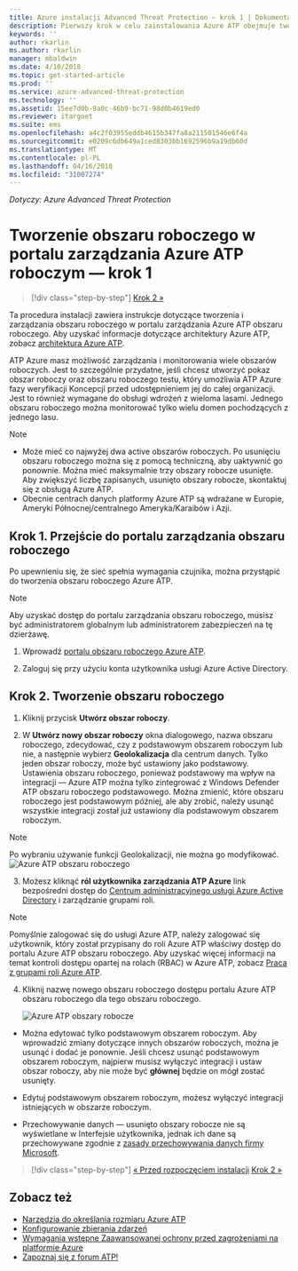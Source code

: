 ```yaml
---
title: Azure instalacji Advanced Threat Protection — krok 1 | Dokumentacja firmy Microsoft
description: Pierwszy krok w celu zainstalowania Azure ATP obejmuje tworzenie obszaru roboczego dla danego wdrożenia Azure ATP.
keywords: ''
author: rkarlin
ms.author: rkarlin
manager: mbaldwin
ms.date: 4/10/2018
ms.topic: get-started-article
ms.prod: ''
ms.service: azure-advanced-threat-protection
ms.technology: ''
ms.assetid: 15ee7d0b-9a0c-46b9-bc71-98d0b4619ed0
ms.reviewer: itargoet
ms.suite: ems
ms.openlocfilehash: a4c2f03955eddb4615b347fa8a211501546e6f4a
ms.sourcegitcommit: e0209c6db649a1ced8303bb1692596b9a19db60d
ms.translationtype: MT
ms.contentlocale: pl-PL
ms.lasthandoff: 04/16/2018
ms.locfileid: "31007274"
---
```

*Dotyczy: Azure Advanced Threat Protection*


# <a name="creating-a-workspace-in-the-azure-atp-workspace-management-portal---step-1"></a>Tworzenie obszaru roboczego w portalu zarządzania Azure ATP roboczym — krok 1

>[!div class="step-by-step"]
[Krok 2 »](install-atp-step2.md)

Ta procedura instalacji zawiera instrukcje dotyczące tworzenia i zarządzania obszaru roboczego w portalu zarządzania Azure ATP obszaru roboczego. Aby uzyskać informacje dotyczące architektury Azure ATP, zobacz [architektura Azure ATP](atp-architecture.md).

ATP Azure masz możliwość zarządzania i monitorowania wiele obszarów roboczych. Jest to szczególnie przydatne, jeśli chcesz utworzyć pokaz obszar roboczy oraz obszaru roboczego testu, który umożliwia ATP Azure fazy weryfikacji Koncepcji przed udostępnieniem jej do całej organizacji. Jest to również wymagane do obsługi wdrożeń z wieloma lasami. Jednego obszaru roboczego można monitorować tylko wielu domen pochodzących z jednego lasu. 

> [!NOTE]
> - Może mieć co najwyżej dwa active obszarów roboczych. Po usunięciu obszaru roboczego można się z pomocą techniczną, aby uaktywnić go ponownie. Można mieć maksymalnie trzy obszary robocze usunięte. Aby zwiększyć liczbę zapisanych, usunięto obszary robocze, skontaktuj się z obsługą Azure ATP.
> - Obecnie centrach danych platformy Azure ATP są wdrażane w Europie, Ameryki Północnej/centralnego Ameryka/Karaibów i Azji.

## <a name="step-1-enter-the-workspace-management-portal"></a>Krok 1. Przejście do portalu zarządzania obszaru roboczego

Po upewnieniu się, że sieć spełnia wymagania czujnika, można przystąpić do tworzenia obszaru roboczego Azure ATP.

> [!NOTE]
>Aby uzyskać dostęp do portalu zarządzania obszaru roboczego, musisz być administratorem globalnym lub administratorem zabezpieczeń na tę dzierżawę.


1.  Wprowadź [portalu obszaru roboczego Azure ATP](https://portal.atp.azure.com).

2.  Zaloguj się przy użyciu konta użytkownika usługi Azure Active Directory.

## <a name="step-2-create-a-workspace"></a>Krok 2. Tworzenie obszaru roboczego

1. Kliknij przycisk **Utwórz obszar roboczy**.

2. W **Utwórz nowy obszar roboczy** okna dialogowego, nazwa obszaru roboczego, zdecydować, czy z podstawowym obszarem roboczym lub nie, a następnie wybierz **Geolokalizacja** dla centrum danych. Tylko jeden obszar roboczy, może być ustawiony jako podstawowy. Ustawienia obszaru roboczego, ponieważ podstawowy ma wpływ na integracji — Azure ATP można tylko zintegrować z Windows Defender ATP obszaru roboczego podstawowego. Można zmienić, które obszaru roboczego jest podstawowym później, ale aby zrobić, należy usunąć wszystkie integracji został już ustawiony dla podstawowym obszarem roboczym.
 > [!NOTE]
 > Po wybraniu używanie funkcji Geolokalizacji, nie można go modyfikować.
    ![Azure ATP obszaru roboczego](media/create-workspace.png)

3. Możesz kliknąć **ról użytkownika zarządzania ATP Azure** link bezpośredni dostęp do [Centrum administracyjnego usługi Azure Active Directory](https://docs.microsoft.com/azure/active-directory/active-directory-assign-admin-roles-azure-portal) i zarządzanie grupami roli.

 > [!NOTE]
 > Pomyślnie zalogować się do usługi Azure ATP, należy zalogować się użytkownik, który został przypisany do roli Azure ATP właściwy dostęp do portalu Azure ATP obszaru roboczego. Aby uzyskać więcej informacji na temat kontroli dostępu opartej na rolach (RBAC) w Azure ATP, zobacz [Praca z grupami roli Azure ATP](atp-role-groups.md).

4. Kliknij nazwę nowego obszaru roboczego dostępu portalu Azure ATP obszaru roboczego dla tego obszaru roboczego.

    ![Azure ATP obszary robocze](media/atp-workspaces.png)

- Można edytować tylko podstawowym obszarem roboczym. Aby wprowadzić zmiany dotyczące innych obszarów roboczych, można je usunąć i dodać je ponownie. Jeśli chcesz usunąć podstawowym obszarem roboczym, najpierw musisz wyłączyć integracji i ustaw obszar roboczy, aby nie może być **głównej** będzie on mógł zostać usunięty.
- Edytuj podstawowym obszarem roboczym, możesz wyłączyć integracji istniejących w obszarze roboczym.

- Przechowywanie danych — usunięto obszary robocze nie są wyświetlane w Interfejsie użytkownika, jednak ich dane są przechowywane zgodnie z [zasady przechowywania danych firmy Microsoft](https://www.microsoft.com/trustcenter/privacy/you-own-your-data).


>[!div class="step-by-step"]
[« Przed rozpoczęciem instalacji](configure-port-mirroring.md)
[Krok 2 »](install-atp-step2.md)


## <a name="see-also"></a>Zobacz też
- [Narzędzia do określania rozmiaru Azure ATP](http://aka.ms/aatpsizingtool)
- [Konfigurowanie zbierania zdarzeń](configure-event-collection.md)
- [Wymagania wstępne Zaawansowanej ochrony przed zagrożeniami na platformie Azure](atp-prerequisites.md)
- [Zapoznaj się z forum ATP!](https://aka.ms/azureatpcommunity)
